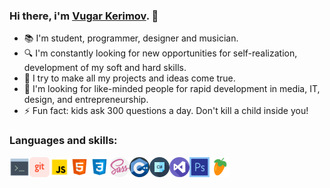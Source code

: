 ### **Hi there, i'm [Vugar Kerimov](https://vugarkerimov.ru). 👋**

<!-- Top facts about me -->
- 📚 I'm student, programmer, designer and musician. 
- 🔍 I'm constantly looking for new opportunities for self-realization, development of my soft and hard skills.
- 🚀 I try to make all my projects and ideas come true.
- 🌠 I'm looking for like-minded people for rapid development in media, IT, design, and entrepreneurship.
- ⚡ Fun fact: kids ask 300 questions a day. Don't kill a child inside you!

<!-- Icons of languages and programs -->
### Languages and skills:

<img align="left" alt="bash" width="32px" src="./icons/bash.png">
<img align="left" alt="git" width="32px" src="./icons/git.png">
<img align="left" alt="javascript" width="32px" src="./icons/javascript.png">
<img align="left" alt="html" width="32px" src="./icons/html.png">
<img align="left" alt="css" width="32px" src="./icons/css.png">
<img align="left" alt="sass" width="32px" src="./icons/sass.png">
<img align="left" alt="c++" width="32px" src="./icons/c++.png">
<img align="left" alt="csharp" width="32px" src="./icons/csharp.png">
<img align="left" alt="visualstudio" width="32px" src="./icons/visualstudio.png">
<img align="left" alt="photoshop" width="32px" src="./icons/photoshop.png">
<img align="left" alt="fruityloops" width="32px" src="./icons/fruityloops.png">

